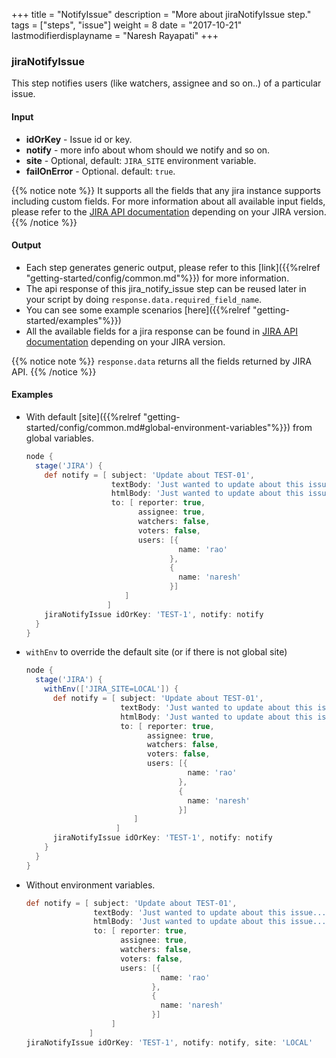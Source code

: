 +++
title = "NotifyIssue"
description = "More about jiraNotifyIssue step."
tags = ["steps", "issue"]
weight = 8
date = "2017-10-21"
lastmodifierdisplayname = "Naresh Rayapati"
+++

### jiraNotifyIssue

This step notifies users (like watchers, assignee and so on..) of a particular issue.

#### Input

* **idOrKey** - Issue id or key.
* **notify** - more info about whom should we notify and so on.
* **site** - Optional, default: `JIRA_SITE` environment variable.
* **failOnError** - Optional. default: `true`.

{{% notice note %}}
It supports all the fields that any jira instance supports including custom fields. For more information about all available input fields, please refer to the [JIRA API documentation](https://docs.atlassian.com/jira/REST/) depending on your JIRA version.
{{% /notice %}}

#### Output

* Each step generates generic output, please refer to this [link]({{%relref "getting-started/config/common.md"%}}) for more information.
* The api response of this jira_notify_issue step can be reused later in your script by doing `response.data.required_field_name`.
* You can see some example scenarios [here]({{%relref "getting-started/examples"%}})
* All the available fields for a jira response can be found in [JIRA API documentation](https://docs.atlassian.com/jira/REST/) depending on your JIRA version.

{{% notice note %}}
`response.data` returns all the fields returned by JIRA API.
{{% /notice %}}

#### Examples

* With default [site]({{%relref "getting-started/config/common.md#global-environment-variables"%}}) from global variables.

    ```groovy
    node {
      stage('JIRA') {
        def notify = [ subject: 'Update about TEST-01',
                       textBody: 'Just wanted to update about this issue...',
                       htmlBody: 'Just wanted to update about this issue...',
                       to: [ reporter: true,
                             assignee: true,
                             watchers: false,
                             voters: false,
                             users: [{
                                      name: 'rao'
                                    },
                                    {
                                      name: 'naresh'
                                    }]
                          ]
                      ]
        jiraNotifyIssue idOrKey: 'TEST-1', notify: notify
      }
    }
    ```
* `withEnv` to override the default site (or if there is not global site)

    ```groovy
    node {
      stage('JIRA') {
        withEnv(['JIRA_SITE=LOCAL']) {
          def notify = [ subject: 'Update about TEST-01',
                         textBody: 'Just wanted to update about this issue...',
                         htmlBody: 'Just wanted to update about this issue...',
                         to: [ reporter: true,
                               assignee: true,
                               watchers: false,
                               voters: false,
                               users: [{
                                        name: 'rao'
                                      },
                                      {
                                        name: 'naresh'
                                      }]
                            ]
                        ]
          jiraNotifyIssue idOrKey: 'TEST-1', notify: notify
        }
      }
    }
    ```
* Without environment variables.

    ```groovy
    def notify = [ subject: 'Update about TEST-01',
                   textBody: 'Just wanted to update about this issue...',
                   htmlBody: 'Just wanted to update about this issue...',
                   to: [ reporter: true,
                         assignee: true,
                         watchers: false,
                         voters: false,
                         users: [{
                                  name: 'rao'
                                },
                                {
                                  name: 'naresh'
                                }]
                       ]
                  ]
    jiraNotifyIssue idOrKey: 'TEST-1', notify: notify, site: 'LOCAL'
    ```
